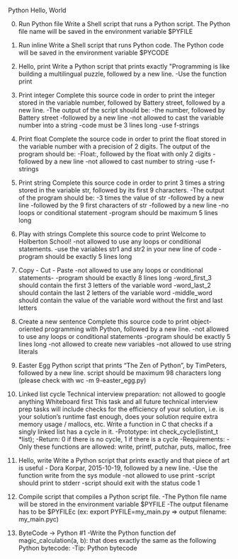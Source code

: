 Python Hello, World

0. Run Python file
Write a Shell script that runs a Python script.
The Python file name will be saved in the environment variable $PYFILE

1. Run inline
Write a Shell script that runs Python code.
The Python code will be saved in the environment variable $PYCODE

2. Hello, print
Write a Python script that prints exactly "Programming is like building a multilingual puzzle, followed by a new line.
    -Use the function print

3. Print integer
Complete this source code in order to print the integer stored in the variable number, followed by Battery street, followed by a new line.
   -The output of the script should be:
                                       -the number, followed by Battery street
                                       -followed by a new line
   -not allowed to cast the variable number into a string
   -code must be 3 lines long
   -use f-strings

4. Print float
Complete the source code in order to print the float stored in the variable number with a precision of 2 digits.
The output of the program should be:
-Float:, followed by the float with only 2 digits
-followed by a new line
-not allowed to cast number to string
-use f-strings

5. Print string
Complete this source code in order to print 3 times a string stored in the variable str, followed by its first 9 characters.
-The output of the program should be:
               -3 times the value of str
               -followed by a new line
               -followed by the 9 first characters of str
               -followed by a new line
-no  loops or conditional statement
-program should be maximum 5 lines long

6. Play with strings
Complete this source code to print Welcome to Holberton School!
        -not allowed to use any loops or conditional statements.
        -use the variables str1 and str2 in your new line of code
        -program should be exactly 5 lines long

7. Copy - Cut - Paste
-not allowed to use any loops or conditional statements-
-program should be exactly 8 lines long
-word_first_3 should contain the first 3 letters of the variable word
-word_last_2 should contain the last 2 letters of the variable word
-middle_word should contain the value of the variable word without the first and last letters

8. Create a new sentence
Complete this source code to print object-oriented programming with Python, followed by a new line.
-not allowed to use any loops or conditional statements
-program should be exactly 5 lines long
-not allowed to create new variables
-not allowed to use string literals

9. Easter Egg
Python script that prints “The Zen of Python”, by TimPeters, followed by a new line.
script should be maximum 98 characters long (please check with wc -m 9-easter_egg.py)

10. Linked list cycle
Technical interview preparation:
not allowed to google anything
Whiteboard first
This task and all future technical interview prep tasks will include checks for the efficiency of your solution, i.e. is your solution’s runtime fast enough, does your solution require extra memory usage / mallocs, etc.
Write a function in C that checks if a singly linked list has a cycle in it.
-Prototype: int check_cycle(listint_t *list);
-Return: 0 if there is no cycle, 1 if there is a cycle
-Requirements:
            -Only these functions are allowed: write, printf, putchar, puts, malloc, free


11. Hello, write
Write a Python script that prints exactly and that piece of art is useful - Dora Korpar, 2015-10-19, followed by a new line.
-Use the function write from the sys module
-not allowed to use print
-script should print to stderr
-script should exit with the status code 1

12. Compile
script that compiles a Python script file.
-The Python file name will be stored in the environment variable $PYFILE
-The output filename has to be $PYFILEc (ex: export PYFILE=my_main.py => output filename: my_main.pyc)

13. ByteCode -> Python #1
-Write the Python function def magic_calculation(a, b): that does exactly the same as the following Python bytecode:
-Tip: Python bytecode

